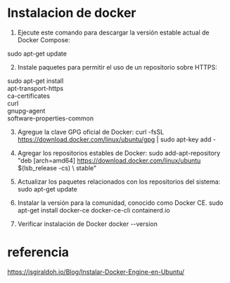 Instalacion de docker
===

1. Ejecute este comando para descargar la versión estable actual de Docker Compose:

sudo apt-get update

2. Instale paquetes para permitir el uso de un repositorio sobre HTTPS:

sudo apt-get install \
apt-transport-https \
ca-certificates \
curl \
gnupg-agent \
software-properties-common

3. Agregue la clave GPG oficial de Docker:
curl -fsSL https://download.docker.com/linux/ubuntu/gpg | sudo apt-key add -

4. Agregar los repositorios estables de Docker:
sudo add-apt-repository \
"deb [arch=amd64] https://download.docker.com/linux/ubuntu \
$(lsb_release -cs) \ stable"

5. Actualizar los paquetes relacionados con los repositorios del sistema:
sudo apt-get update

6. Instalar la versión para la comunidad, conocido como Docker CE.
sudo apt-get install docker-ce docker-ce-cli containerd.io


7. Verificar instalación de Docker
docker --version

referencia
===

https://jsgiraldoh.io/Blog/Instalar-Docker-Engine-en-Ubuntu/